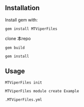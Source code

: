 ## Installation

Install gem with:

```
gem install MTViperFiles 
```

clone 本repo
```
gem build 
```

```
gem install
```


## Usage

```
MTViperFiles init
```

```
MTViperFiles module create Example
```

```
.MTViperFiles.yml
```
